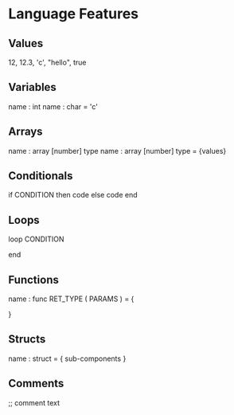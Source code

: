# Language Features

## Values
12, 12.3, 'c', "hello", true

## Variables
name : int
name : char = 'c'

## Arrays
name : array [number] type
name : array [number] type = {values}

## Conditionals
if CONDITION then
    code
else
    code
end

## Loops
loop CONDITION

end

## Functions
name : func RET_TYPE ( PARAMS ) = {

}

## Structs
name : struct = {
    sub-components
}

## Comments
;; comment text
